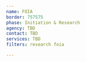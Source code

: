 ```yaml
---
name: FOIA
border: 757575
phase: Initiation & Research
agency: TBD
contact: TBD
services: TBD
filters: research foia

---
```

